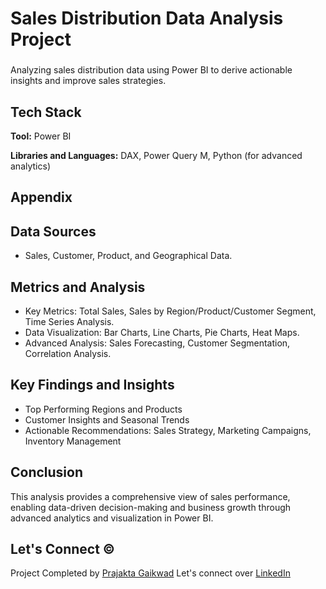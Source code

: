 # Sales Distribution Data Analysis Project

###

Analyzing sales distribution data using Power BI to derive actionable insights and improve sales strategies.

## Tech Stack
**Tool:** Power BI

**Libraries and Languages:** DAX, Power Query M, Python (for advanced analytics)
## Appendix
## Data Sources
  * Sales, Customer, Product, and Geographical Data.
## Metrics and Analysis
  * Key Metrics: Total Sales, Sales by Region/Product/Customer Segment, Time Series Analysis.
  * Data Visualization: Bar Charts, Line Charts, Pie Charts, Heat Maps.
  * Advanced Analysis: Sales Forecasting, Customer Segmentation, Correlation Analysis.
## Key Findings and Insights
* Top Performing Regions and Products
* Customer Insights and Seasonal Trends
* Actionable Recommendations: Sales Strategy, Marketing Campaigns, Inventory Management

## Conclusion

This analysis provides a comprehensive view of sales performance, enabling data-driven decision-making and business growth through advanced analytics and visualization in Power BI.

## Let's Connect ©
Project Completed by [Prajakta Gaikwad](https://github.com/Gaikwadp629)
Let's connect over [LinkedIn](https://www.linkedin.com/in/prajakta-gaikwad-33b678198/)



